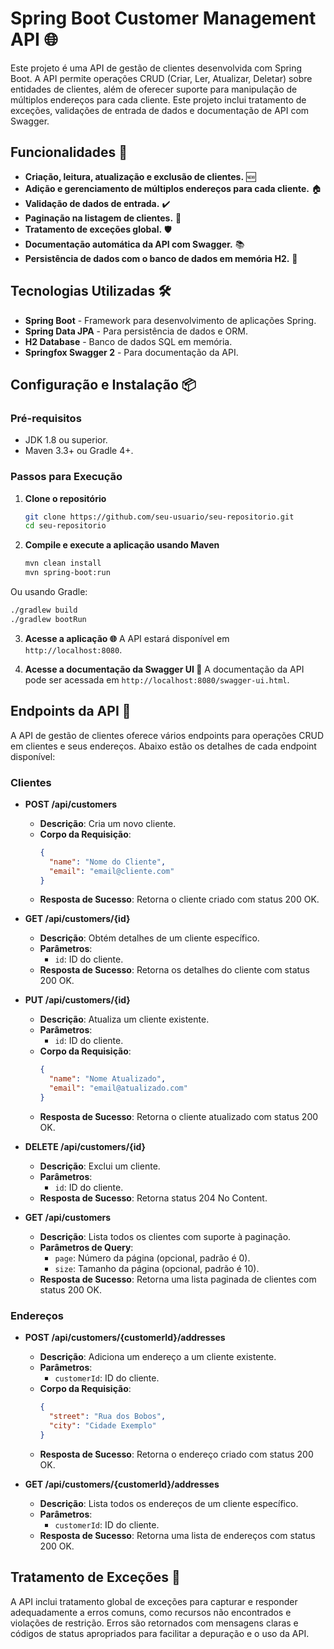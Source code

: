 # Spring Boot Customer Management API 🌐

Este projeto é uma API de gestão de clientes desenvolvida com Spring Boot. A API permite operações CRUD (Criar, Ler, Atualizar, Deletar) sobre entidades de clientes, além de oferecer suporte para manipulação de múltiplos endereços para cada cliente. Este projeto inclui tratamento de exceções, validações de entrada de dados e documentação de API com Swagger.

## Funcionalidades 🚀

- **Criação, leitura, atualização e exclusão de clientes.** 🆕
- **Adição e gerenciamento de múltiplos endereços para cada cliente.** 🏠
- **Validação de dados de entrada.** ✔️
- **Paginação na listagem de clientes.** 📄
- **Tratamento de exceções global.** 🛡️
- **Documentação automática da API com Swagger.** 📚
- **Persistência de dados com o banco de dados em memória H2.** 💾

## Tecnologias Utilizadas 🛠️

- **Spring Boot** - Framework para desenvolvimento de aplicações Spring.
- **Spring Data JPA** - Para persistência de dados e ORM.
- **H2 Database** - Banco de dados SQL em memória.
- **Springfox Swagger 2** - Para documentação da API.

## Configuração e Instalação 📦

### Pré-requisitos

- JDK 1.8 ou superior.
- Maven 3.3+ ou Gradle 4+.

### Passos para Execução

1. **Clone o repositório**

   ```bash
   git clone https://github.com/seu-usuario/seu-repositorio.git
   cd seu-repositorio

2. **Compile e execute a aplicação usando Maven**
   
   ```bash
   mvn clean install
   mvn spring-boot:run
Ou usando Gradle:

  ```bash
  ./gradlew build
  ./gradlew bootRun
```

3. **Acesse a aplicação 🌐**
A API estará disponível em `http://localhost:8080`.

4. **Acesse a documentação da Swagger UI 📄**
A documentação da API pode ser acessada em `http://localhost:8080/swagger-ui.html`.

## Endpoints da API 📡

A API de gestão de clientes oferece vários endpoints para operações CRUD em clientes e seus endereços. Abaixo estão os detalhes de cada endpoint disponível:

### Clientes

- **POST /api/customers**
  - **Descrição**: Cria um novo cliente.
  - **Corpo da Requisição**:
    ```json
    {
      "name": "Nome do Cliente",
      "email": "email@cliente.com"
    }
    ```
  - **Resposta de Sucesso**: Retorna o cliente criado com status 200 OK.

- **GET /api/customers/{id}**
  - **Descrição**: Obtém detalhes de um cliente específico.
  - **Parâmetros**:
    - `id`: ID do cliente.
  - **Resposta de Sucesso**: Retorna os detalhes do cliente com status 200 OK.

- **PUT /api/customers/{id}**
  - **Descrição**: Atualiza um cliente existente.
  - **Parâmetros**:
    - `id`: ID do cliente.
  - **Corpo da Requisição**:
    ```json
    {
      "name": "Nome Atualizado",
      "email": "email@atualizado.com"
    }
    ```
  - **Resposta de Sucesso**: Retorna o cliente atualizado com status 200 OK.

- **DELETE /api/customers/{id}**
  - **Descrição**: Exclui um cliente.
  - **Parâmetros**:
    - `id`: ID do cliente.
  - **Resposta de Sucesso**: Retorna status 204 No Content.

- **GET /api/customers**
  - **Descrição**: Lista todos os clientes com suporte à paginação.
  - **Parâmetros de Query**:
    - `page`: Número da página (opcional, padrão é 0).
    - `size`: Tamanho da página (opcional, padrão é 10).
  - **Resposta de Sucesso**: Retorna uma lista paginada de clientes com status 200 OK.

### Endereços

- **POST /api/customers/{customerId}/addresses**
  - **Descrição**: Adiciona um endereço a um cliente existente.
  - **Parâmetros**:
    - `customerId`: ID do cliente.
  - **Corpo da Requisição**:
    ```json
    {
      "street": "Rua dos Bobos",
      "city": "Cidade Exemplo"
    }
    ```
  - **Resposta de Sucesso**: Retorna o endereço criado com status 200 OK.

- **GET /api/customers/{customerId}/addresses**
  - **Descrição**: Lista todos os endereços de um cliente específico.
  - **Parâmetros**:
    - `customerId`: ID do cliente.
  - **Resposta de Sucesso**: Retorna uma lista de endereços com status 200 OK.

## Tratamento de Exceções 🚨

A API inclui tratamento global de exceções para capturar e responder adequadamente a erros comuns, como recursos não encontrados e violações de restrição. Erros são retornados com mensagens claras e códigos de status apropriados para facilitar a depuração e o uso da API.
